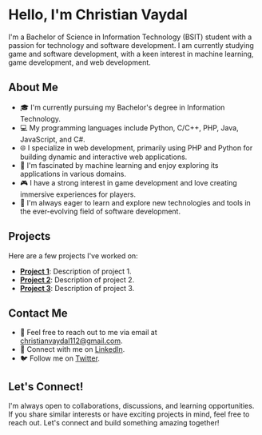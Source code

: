 # Hello, I'm Christian Vaydal

I'm a Bachelor of Science in Information Technology (BSIT) student with a passion for technology and software development. I am currently studying game and software development, with a keen interest in machine learning, game development, and web development.

## About Me

- 🎓 I'm currently pursuing my Bachelor's degree in Information Technology.
- 💻 My programming languages include Python, C/C++, PHP, Java, JavaScript, and C#.
- 🌐 I specialize in web development, primarily using PHP and Python for building dynamic and interactive web applications.
- 🤖 I'm fascinated by machine learning and enjoy exploring its applications in various domains.
- 🎮 I have a strong interest in game development and love creating immersive experiences for players.
- 📱 I'm always eager to learn and explore new technologies and tools in the ever-evolving field of software development.

## Projects

Here are a few projects I've worked on:

- **[Project 1](https://github.com/christVayds/backInTime.git)**: Description of project 1.
- **[Project 2](link-to-project-2)**: Description of project 2.
- **[Project 3](link-to-project-3)**: Description of project 3.

## Contact Me

- 📧 Feel free to reach out to me via email at [christianvaydal112@gmail.com](mailto:christianvaydal112@gmail.com).
- 💬 Connect with me on [LinkedIn](https://www.linkedin.com/in/your-profile).
- 🐦 Follow me on [Twitter](https://twitter.com/your-twitter-handle).

## Let's Connect!

I'm always open to collaborations, discussions, and learning opportunities. If you share similar interests or have exciting projects in mind, feel free to reach out. Let's connect and build something amazing together!


